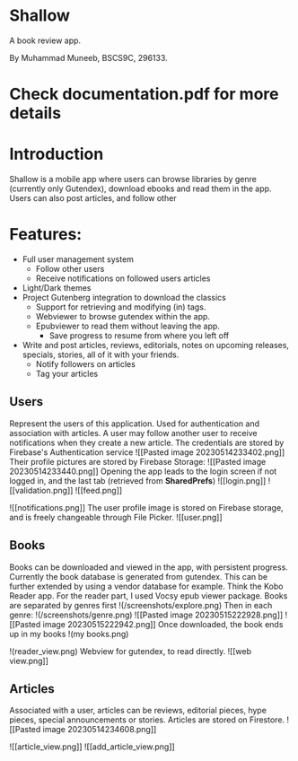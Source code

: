 # Shallow

A book review app.

By Muhammad Muneeb, BSCS9C, 296133.

# Check documentation.pdf for more details

# Introduction
Shallow is a mobile app where users can browse libraries by genre (currently only Gutendex), download ebooks and read them in the app. Users can also post articles, and follow other 
# Features:
- Full user management system
	- Follow other users
	- Receive notifications on followed users articles
- Light/Dark themes
- Project Gutenberg integration to download the classics
	- Support for retrieving and modifying (in) tags.
	- Webviewer to browse gutendex within the app.
	- Epubviewer to read them without leaving the app.
		- Save progress to resume from where you left off
- Write and post articles, reviews, editorials, notes on upcoming releases, specials, stories, all of it with your friends.
	- Notify followers on articles
	- Tag your articles

## Users
Represent the users of this application. Used for authentication and association with articles. A user may follow another user to receive notifications when they create a new article.
The credentials are stored by Firebase's Authentication service
![[Pasted image 20230514233402.png]]
Their profile pictures are stored by Firebase Storage:
![[Pasted image 20230514233440.png]]
Opening the app leads to the login screen if not logged in, and the last tab (retrieved from **SharedPrefs**)
![[login.png]]
![[validation.png]]
![[feed.png]]

![[notifications.png]]
The user profile image is stored on Firebase storage, and is freely changeable through File Picker.
![[user.png]]
## Books
Books can be downloaded and viewed in the app, with persistent progress. Currently the book database is generated from gutendex. This can be further extended by using a vendor database for example. Think the Kobo Reader app.
For the reader part, I used Vocsy epub viewer package.
Books are separated by genres first
!(/screenshots/explore.png)
Then in each genre:
!(/screenshots/genre.png)
![[Pasted image 20230515222928.png]]
![[Pasted image 20230515222942.png]]
Once downloaded, the book ends up in my books
!(my books.png)

!(reader_view.png)
Webview for gutendex, to read directly.
![[web view.png]]

## Articles
Associated with a user, articles can be reviews, editorial pieces, hype pieces, special announcements or stories.
Articles are stored on Firestore.
![[Pasted image 20230514234608.png]]

![[article_view.png]]
![[add_article_view.png]]